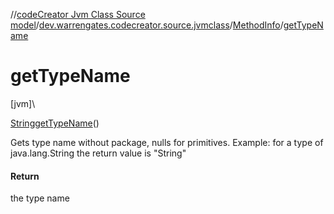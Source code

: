//[codeCreator Jvm Class Source model](../../../index.md)/[dev.warrengates.codecreator.source.jvmclass](../index.md)/[MethodInfo](index.md)/[getTypeName](get-type-name.md)

# getTypeName

[jvm]\

[String](https://docs.oracle.com/javase/8/docs/api/java/lang/String.html)[getTypeName](get-type-name.md)()

Gets type name without package, nulls for primitives. Example: for a type of java.lang.String the return value is &quot;String&quot;

#### Return

the type name
